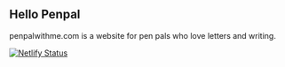 ## Hello Penpal

penpalwithme.com is a website for pen pals who love letters and writing.

[![Netlify Status](https://api.netlify.com/api/v1/badges/0d64d15a-d986-48d8-b462-506bb352face/deploy-status)](https://app.netlify.com/sites/penpalwithme/deploys)